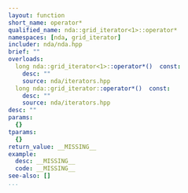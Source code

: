 ```yaml
---
layout: function
short_name: operator*
qualified_name: nda::grid_iterator<1>::operator*
namespaces: [nda, grid_iterator]
includer: nda/nda.hpp
brief: ""
overloads:
  long nda::grid_iterator<1>::operator*()  const:
    desc: ""
    source: nda/iterators.hpp
  long nda::grid_iterator::operator*()  const:
    desc: ""
    source: nda/iterators.hpp
desc: ""
params:
  {}
tparams:
  {}
return_value: __MISSING__
example:
  desc: __MISSING__
  code: __MISSING__
see-also: []
...
```


